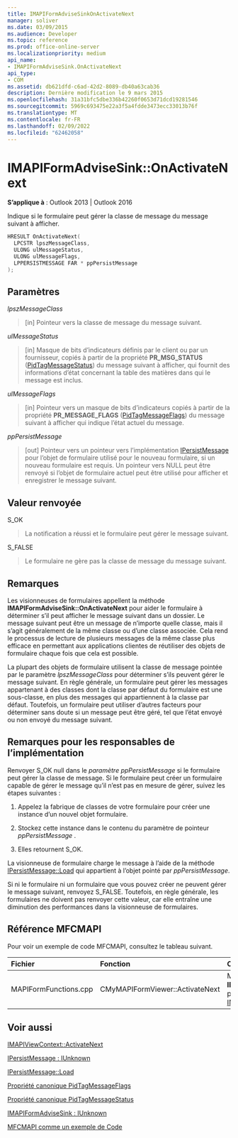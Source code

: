 ```yaml
---
title: IMAPIFormAdviseSinkOnActivateNext
manager: soliver
ms.date: 03/09/2015
ms.audience: Developer
ms.topic: reference
ms.prod: office-online-server
ms.localizationpriority: medium
api_name:
- IMAPIFormAdviseSink.OnActivateNext
api_type:
- COM
ms.assetid: db621dfd-c6ad-42d2-8089-db40a63cab36
description: Dernière modification le 9 mars 2015
ms.openlocfilehash: 31a31bfc5dbe336b42260f0653d71dcd19281546
ms.sourcegitcommit: 5969c693475e22a3f5a4fdde3473ecc33013b76f
ms.translationtype: MT
ms.contentlocale: fr-FR
ms.lasthandoff: 02/09/2022
ms.locfileid: "62462058"
---
```

# <a name="imapiformadvisesinkonactivatenext"></a>IMAPIFormAdviseSink::OnActivateNext

  
  
**S’applique à** : Outlook 2013 | Outlook 2016 
  
Indique si le formulaire peut gérer la classe de message du message suivant à afficher.
  
```cpp
HRESULT OnActivateNext(
  LPCSTR lpszMessageClass,
  ULONG ulMessageStatus,
  ULONG ulMessageFlags,
  LPPERSISTMESSAGE FAR * ppPersistMessage
);
```

## <a name="parameters"></a>Paramètres

 _lpszMessageClass_
  
> [in] Pointeur vers la classe de message du message suivant.
    
 _ulMessageStatus_
  
> [in] Masque de bits d’indicateurs définis par le client ou par un fournisseur, copiés à partir de la propriété **PR_MSG_STATUS** ([PidTagMessageStatus](pidtagmessagestatus-canonical-property.md)) du message suivant à afficher, qui fournit des informations d’état concernant la table des matières dans qui le message est inclus.
    
 _ulMessageFlags_
  
> [in] Pointeur vers un masque de bits d’indicateurs copiés à partir de la propriété **PR_MESSAGE_FLAGS** ([PidTagMessageFlags](pidtagmessageflags-canonical-property.md)) du message suivant à afficher qui indique l’état actuel du message.
    
 _ppPersistMessage_
  
> [out] Pointeur vers un pointeur vers l’implémentation [IPersistMessage](ipersistmessageiunknown.md) pour l’objet de formulaire utilisé pour le nouveau formulaire, si un nouveau formulaire est requis. Un pointeur vers NULL peut être renvoyé si l’objet de formulaire actuel peut être utilisé pour afficher et enregistrer le message suivant. 
    
## <a name="return-value"></a>Valeur renvoyée

S_OK 
  
> La notification a réussi et le formulaire peut gérer le message suivant.
    
S_FALSE 
  
> Le formulaire ne gère pas la classe de message du message suivant.
    
## <a name="remarks"></a>Remarques

Les visionneuses de formulaires appellent la méthode **IMAPIFormAdviseSink::OnActivateNext** pour aider le formulaire à déterminer s’il peut afficher le message suivant dans un dossier. Le message suivant peut être un message de n’importe quelle classe, mais il s’agit généralement de la même classe ou d’une classe associée. Cela rend le processus de lecture de plusieurs messages de la même classe plus efficace en permettant aux applications clientes de réutiliser des objets de formulaire chaque fois que cela est possible. 
  
La plupart des objets de formulaire utilisent la classe de message pointée par le paramètre  _lpszMessageClass_ pour déterminer s’ils peuvent gérer le message suivant. En règle générale, un formulaire peut gérer les messages appartenant à des classes dont la classe par défaut du formulaire est une sous-classe, en plus des messages qui appartiennent à la classe par défaut. Toutefois, un formulaire peut utiliser d’autres facteurs pour déterminer sans doute si un message peut être géré, tel que l’état envoyé ou non envoyé du message suivant. 
  
## <a name="notes-to-implementers"></a>Remarques pour les responsables de l’implémentation

Renvoyer S_OK null dans le _paramètre ppPersistMessage_ si le formulaire peut gérer la classe de message. Si le formulaire peut créer un formulaire capable de gérer le message qu’il n’est pas en mesure de gérer, suivez les étapes suivantes : 
  
1. Appelez la fabrique de classes de votre formulaire pour créer une instance d’un nouvel objet formulaire.
    
2. Stockez cette instance dans le contenu du paramètre de pointeur  _ppPersistMessage_ . 
    
3. Elles retournent S_OK.
    
La visionneuse de formulaire charge le message à l’aide de la méthode [IPersistMessage::Load](ipersistmessage-load.md) qui appartient à l’objet pointé par  _ppPersistMessage_.
  
Si ni le formulaire ni un formulaire que vous pouvez créer ne peuvent gérer le message suivant, renvoyez S_FALSE. Toutefois, en règle générale, les formulaires ne doivent pas renvoyer cette valeur, car elle entraîne une diminution des performances dans la visionneuse de formulaires.
  
## <a name="mfcmapi-reference"></a>Référence MFCMAPI

Pour voir un exemple de code MFCMAPI, consultez le tableau suivant.
  
|**Fichier**|**Fonction**|**Commentaire**|
|:-----|:-----|:-----|
|MAPIFormFunctions.cpp  <br/> |CMyMAPIFormViewer::ActivateNext  <br/> |MFCMAPI utilise la méthode **IMAPIFormAdviseSink::OnActivateNext** pour implémenter la méthode [IMAPIViewContext::ActivateNext](imapiviewcontext-activatenext.md) .  <br/> |
   
## <a name="see-also"></a>Voir aussi



[IMAPIViewContext::ActivateNext](imapiviewcontext-activatenext.md)
  
[IPersistMessage : IUnknown](ipersistmessageiunknown.md)
  
[IPersistMessage::Load](ipersistmessage-load.md)
  
[Propriété canonique PidTagMessageFlags](pidtagmessageflags-canonical-property.md)
  
[Propriété canonique PidTagMessageStatus](pidtagmessagestatus-canonical-property.md)
  
[IMAPIFormAdviseSink : IUnknown](imapiformadvisesinkiunknown.md)


[MFCMAPI comme un exemple de Code](mfcmapi-as-a-code-sample.md)

